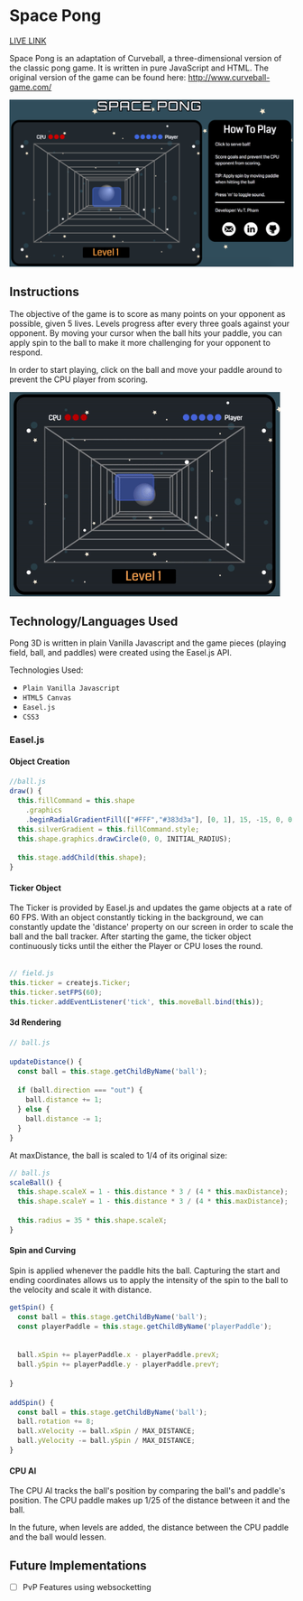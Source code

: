 # Space Pong

[LIVE LINK](https://vutpham.github.io/space-pong/)

Space Pong is an adaptation of Curveball, a three-dimensional version of the classic pong game. It is written in pure JavaScript and HTML. The original version of the game can be found here:  http://www.curveball-game.com/

![image](./docs/HomeScreen.png)

## Instructions

The objective of the game is to score as many points on your opponent as possible, given 5 lives. Levels progress after every three goals against your opponent.  By moving your cursor when the ball hits your paddle, you can apply spin to the ball to make it more challenging for your opponent to respond.

In order to start playing, click on the ball and move your paddle around to prevent the CPU player from scoring.

![gif](./docs/giphy.gif)

## Technology/Languages Used

Pong 3D is written in plain Vanilla Javascript and the game pieces (playing field, ball, and paddles) were created using the Easel.js API.

Technologies Used:

- `Plain Vanilla Javascript`
- `HTML5 Canvas`
- `Easel.js`
- `CSS3`

### Easel.js

#### Object Creation

```javascript
//ball.js
draw() {
  this.fillCommand = this.shape
    .graphics
    .beginRadialGradientFill(["#FFF","#383d3a"], [0, 1], 15, -15, 0, 0, 0, 35).command;
  this.silverGradient = this.fillCommand.style;
  this.shape.graphics.drawCircle(0, 0, INITIAL_RADIUS);

  this.stage.addChild(this.shape);
}
```

#### Ticker Object

The Ticker is provided by Easel.js and updates the game objects at a rate of 60 FPS.  With an object constantly ticking in the background, we can constantly update the 'distance' property on our screen in order to scale the ball and the ball tracker.  After starting the game, the ticker object continuously ticks until the either the Player or CPU loses the round.

```javascript

// field.js
this.ticker = createjs.Ticker;
this.ticker.setFPS(60);
this.ticker.addEventListener('tick', this.moveBall.bind(this));
```

#### 3d Rendering

```javascript
// ball.js

updateDistance() {
  const ball = this.stage.getChildByName('ball');

  if (ball.direction === "out") {
    ball.distance += 1;
  } else {
    ball.distance -= 1;
  }
}
```

At maxDistance, the ball is scaled to 1/4 of its original size:

```javascript
// ball.js
scaleBall() {
  this.shape.scaleX = 1 - this.distance * 3 / (4 * this.maxDistance);
  this.shape.scaleY = 1 - this.distance * 3 / (4 * this.maxDistance);

  this.radius = 35 * this.shape.scaleX;
}
```

#### Spin and Curving
Spin is applied whenever the paddle hits the ball. Capturing the start and ending coordinates allows us to apply the intensity of the spin to the ball to the velocity and scale it with distance.

```javascript
getSpin() {
  const ball = this.stage.getChildByName('ball');
  const playerPaddle = this.stage.getChildByName('playerPaddle');


  ball.xSpin += playerPaddle.x - playerPaddle.prevX;
  ball.ySpin += playerPaddle.y - playerPaddle.prevY;

}

addSpin() {
  const ball = this.stage.getChildByName('ball');
  ball.rotation += 8;
  ball.xVelocity -= ball.xSpin / MAX_DISTANCE;
  ball.yVelocity -= ball.ySpin / MAX_DISTANCE;
}
```

#### CPU AI
The CPU AI tracks the ball's position by comparing the ball's and paddle's position.  The CPU paddle makes up 1/25 of the distance between it and the ball.

In the future, when levels are added, the distance between the CPU paddle and the ball would lessen.

## Future Implementations

- [ ] PvP Features using websocketting
